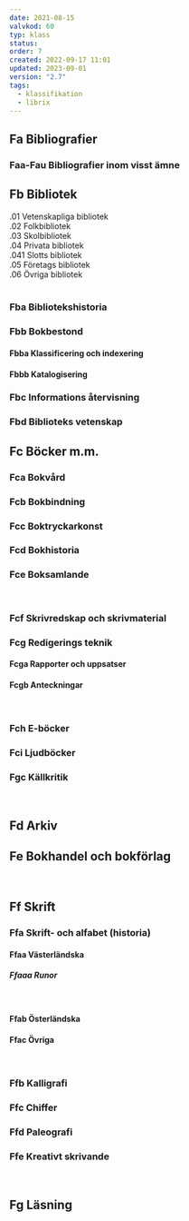 ```yaml
---
date: 2021-08-15
valvkod: 60
typ: klass
status: 
order: 7
created: 2022-09-17 11:01
updated: 2023-09-01
version: "2.7"
tags:
  - klassifikation
  - librix
---
```

## Fa Bibliografier
### Faa-Fau Bibliografier inom visst ämne

## Fb Bibliotek
.01  Vetenskapliga bibliotek<br>
.02  Folkbibliotek<br>
.03  Skolbibliotek<br>
.04  Privata bibliotek<br>
.041 Slotts bibliotek<br>
.05  Företags bibliotek<br>
.06  Övriga bibliotek<br>
<br>

### Fba Bibliotekshistoria
### Fbb Bokbestond
#### Fbba Klassificering och indexering
#### Fbbb Katalogisering
### Fbc Informations återvisning
### Fbd Biblioteks vetenskap

## Fc Böcker m.m.
### Fca Bokvård
### Fcb Bokbindning
### Fcc Boktryckarkonst
### Fcd Bokhistoria
### Fce Boksamlande
<br>

### Fcf Skrivredskap och skrivmaterial
### Fcg Redigerings teknik
#### Fcga Rapporter och uppsatser
#### Fcgb Anteckningar
<br>

### Fch E-böcker
### Fci Ljudböcker
### Fgc Källkritik
<br>

## Fd Arkiv
## Fe Bokhandel och bokförlag
<br>

## Ff Skrift
### Ffa Skrift- och alfabet (historia)
#### Ffaa Västerländska
##### Ffaaa Runor
<br>

#### Ffab Österländska
#### Ffac Övriga
<br>

### Ffb Kalligrafi
### Ffc Chiffer
### Ffd Paleografi
### Ffe Kreativt skrivande
<br>

## Fg Läsning
